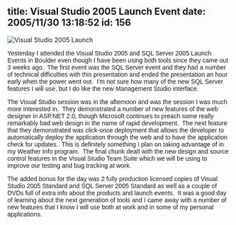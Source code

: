 title: Visual Studio 2005 Launch Event
date: 2005/11/30 13:18:52
id: 156
---
![Visual Studio 2005 Launch](/journal_images/vs2005launch.jpg)

<font face="Arial">Yesterday I attended the Visual Studio 2005 and SQL Server 2005 Launch Events in Boulder even though I have been using both tools since they came out 3 weeks ago.  The first event was the SQL Server event and they had a number of technical difficulties with this presentation and ended the presentation an hour early when the power went out.  I'm not sure how many of the new SQL Server features I will use, but I do like the new Management Studio interface.</font>

<font face="Arial">The Visual Studio session was in the afternoon and was the session I was much more interested in.  They demonstrated a number of new features of the web designer in ASP.NET 2.0, though Microsoft continues to preach some really remarkably bad web design in the name of rapid development.  The next feature that they demonstrated was click-once deployment that allows the developer to automatically deploy the application through the web and to have the application check for updates.  This is definitely something I plan on taking advantage of in my Weather Info program.  The final chunk dealt with the new design and source control features in the Visual Studio Team Suite which we will be using to improve our testing and bug tracking at work. </font>

<font face="Arial">The added bonus for the day was 2 fully production licensed copies of Visual Studio 2005 Standard and SQL Server 2005 Standard as well as a couple of DVDs full of extra info about the products and launch events.  It was a good day of learning about the next generation of tools and I came away with a number of new features that I know I will use both at work and in some of my personal applications.</font>